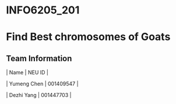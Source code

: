 # INFO6205_201
# Find Best chromosomes of Goats

## Team Information

| Name        | NEU ID    | 

| Yumeng Chen | 001409547 |

| Dezhi Yang  | 001447703 |


